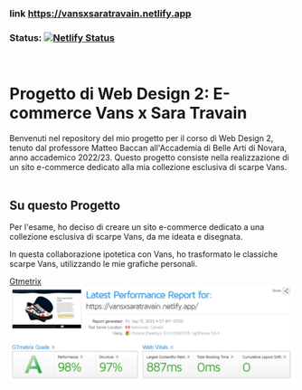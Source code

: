 ### link https://vansxsaratravain.netlify.app
### Status: [![Netlify Status](https://api.netlify.com/api/v1/badges/fbefb267-fa87-47dc-a5fa-a07615f8c3c0/deploy-status)](https://app.netlify.com/sites/vansxsaratravain/deploys)


<br>

# Progetto di Web Design 2: E-commerce Vans x Sara Travain

Benvenuti nel repository del mio progetto per il corso di Web Design 2, tenuto dal professore Matteo Baccan all'Accademia di Belle Arti di Novara, anno accademico 2022/23. Questo progetto consiste nella realizzazione di un sito e-commerce dedicato alla mia collezione esclusiva di scarpe Vans.
<br>
<br>

## Su questo Progetto

Per l'esame, ho deciso di creare un sito e-commerce dedicato a una collezione esclusiva di scarpe Vans, da me ideata e disegnata.

In questa collaborazione ipotetica con Vans, ho trasformato le classiche scarpe Vans, utilizzando le mie grafiche personali.

[Gtmetrix](https://gtmetrix.com/reports/vansxsaratravain.netlify.app/n5UJ3sgz/)
![Gtmetrix](gtmetrix.png)
